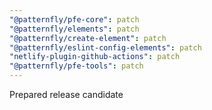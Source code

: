 ```yaml
---
"@patternfly/pfe-core": patch
"@patternfly/elements": patch
"@patternfly/create-element": patch
"@patternfly/eslint-config-elements": patch
"netlify-plugin-github-actions": patch
"@patternfly/pfe-tools": patch
---
```


Prepared release candidate
